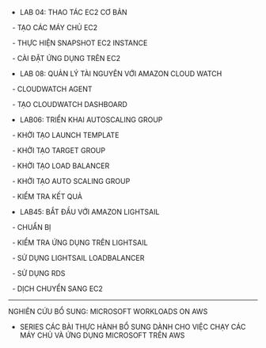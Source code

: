 * LAB 04: THAO TÁC EC2 CƠ BẢN

&nbsp;	- TẠO CÁC MÁY CHỦ EC2

&nbsp;	- THỰC HIỆN SNAPSHOT EC2 INSTANCE

&nbsp;	- CÀI ĐẶT ỨNG DỤNG TRÊN EC2



* LAB 08: QUẢN LÝ TÀI NGUYÊN VỚI AMAZON CLOUD WATCH

&nbsp;	- CLOUDWATCH AGENT

&nbsp;	- TẠO CLOUDWATCH DASHBOARD



* LAB06: TRIỂN KHAI AUTOSCALING GROUP

&nbsp;	- KHỞI TẠO LAUNCH TEMPLATE

&nbsp;	- KHỞI TẠO TARGET GROUP

&nbsp;	- KHỞI TẠO LOAD BALANCER

&nbsp;	- KHỞI TẠO AUTO SCALING GROUP

&nbsp;	- KIỂM TRA KẾT QUẢ



* LAB45: BẮT ĐẦU VỚI AMAZON LIGHTSAIL

&nbsp;	- CHUẨN BỊ

&nbsp;	- KIỂM TRA ỨNG DỤNG TRÊN LIGHTSAIL

&nbsp;	- SỬ DỤNG LIGHTSAIL LOADBALANCER

&nbsp;	- SỬ DỤNG RDS

&nbsp;	- DỊCH CHUYỂN SANG EC2



-----------------------------------------------------------------

NGHIÊN CỨU BỔ SUNG: MICROSOFT WORKLOADS ON AWS

* SERIES CÁC BÀI THỰC HÀNH BỔ SUNG DÀNH CHO VIỆC CHẠY CÁC MÁY CHỦ VÀ ỨNG DỤNG MICROSOFT TRÊN AWS
